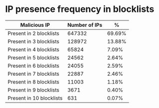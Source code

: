 # IP presence frequency in blocklists
| Malicious IP | Number of IPs | % |
|----|----|----|
| Present in 2 blocklists | 647332 | 69.69% |
| Present in 3 blocklists | 128972 | 13.88% |
| Present in 4 blocklists | 65824 | 7.09% |
| Present in 5 blocklists | 24562 | 2.64% |
| Present in 6 blocklists | 24055 | 2.59% |
| Present in 7 blocklists | 22887 | 2.46% |
| Present in 8 blocklists | 11003 | 1.18% |
| Present in 9 blocklists | 3671 | 0.40% |
| Present in 10 blocklists | 631 | 0.07% |
